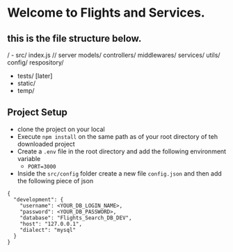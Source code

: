 # Welcome to Flights and Services. 

## this is the file structure below. 
/ - src/ 
    index.js // server 
    models/ 
    controllers/ 
    middlewares/ 
    services/ 
    utils/ 
    config/ 
    respository/ 
    
- tests/ [later] 
- static/ 
- temp/ 

<!-- # Welcome to Flights Service -->

## Project Setup
- clone the project on your local
- Execute `npm install` on the same path as of your root directory of teh downloaded project
- Create a `.env` file in the root directory and add the following environment variable
    - `PORT=3000`
- Inside the `src/config` folder create a new file `config.json` and then add the following piece of json

```
{
  "development": {
    "username": <YOUR_DB_LOGIN_NAME>,
    "password": <YOUR_DB_PASSWORD>,
    "database": "Flights_Search_DB_DEV",
    "host": "127.0.0.1",
    "dialect": "mysql"
  }
}